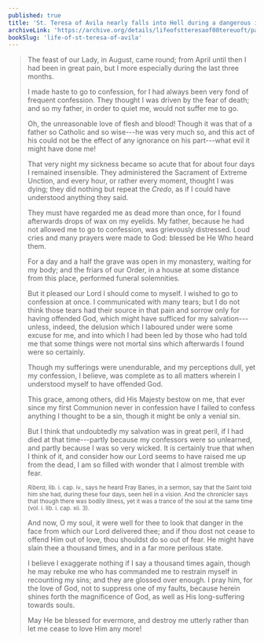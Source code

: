```yaml
---
published: true
title: 'St. Teresa of Avila nearly falls into Hell during a dangerous illness'
archiveLink: 'https://archive.org/details/lifeofstteresaof00tereuoft/page/31?view=theater'
bookSlug: 'life-of-st-teresa-of-avila'
---
```


> The feast of our Lady, in August, came round; from April until then I had been in great pain, but I more especially during the last three months.
>
> I made haste to go to confession, for I had always been very fond of frequent confession. They thought I was driven by the fear of death; and so my father, in order to quiet me, would not suffer me to go.
>
> Oh, the unreasonable love of flesh and blood! Though it was that of a father so Catholic and so wise---he was very much so, and this act of his could not be the effect of any ignorance on his part---what evil it might have done me!
>
> That very night my sickness became so acute that for about four days I remained insensible. They administered the Sacrament of Extreme Unction, and every hour, or rather every moment, thought I was dying; they did nothing but repeat the *Credo*, as if I could have understood anything they said.
>
> They must have regarded me as dead more than once, for I found afterwards drops of wax on my eyelids. My father, because he had not allowed me to go to confession, was grievously distressed. Loud cries and many prayers were made to God: blessed be He Who heard them.
>
> For a day and a half the grave was open in my monastery, waiting for my body; and the friars of our Order, in a house at some distance from this place, performed funeral solemnities.
>
> But it pleased our Lord I should come to myself. I wished to go to confession at once. I communicated with many tears; but I do not think those tears had their source in that pain and sorrow only for having offended God, which might have sufficed for my salvation---unless, indeed, the delusion which I laboured under were some excuse for me, and into which I had been led by those who had told me that some things were not mortal sins which afterwards I found were so certainly.
>
> Though my sufferings were unendurable, and my perceptions dull, yet my confession, I believe, was complete as to all matters wherein I understood myself to have offended God.
>
> This grace, among others, did His Majesty bestow on me, that ever since my first Communion never in confession have I failed to confess anything I thought to be a sin, though it might be only a venial sin.
>
> But I think that undoubtedly my salvation was in great peril, if I had died at that time---partly because my confessors were so unlearned, and partly because I was so very wicked. It is certainly true that when I think of it, and consider how our Lord seems to have raised me up from the dead, I am so filled with wonder that I almost tremble with fear.
>
> <small>*Ribera*, lib. i. cap. iv., says he heard Fray Banes, in a sermon, say that the Saint told him she had, during these four days, seen hell in a vision. And the chronicler says that though there was bodily illness, yet it was a trance of the soul at the same time (vol. i. lib. i. cap. xii. 3).</small>
>
> And now, O my soul, it were well for thee to look that danger in the face from which our Lord delivered thee; and if thou dost not cease to offend Him out of love, thou shouldst do so out of fear. He might have slain thee a thousand times, and in a far more perilous state.
>
> I believe I exaggerate nothing if I say a thousand times again, though he may rebuke me who has commanded me to restrain myself in recounting my sins; and they are glossed over enough. I pray him, for the love of God, not to suppress one of my faults, because herein shines forth the magnificence of God, as well as His long-suffering towards souls.
>
> May He be blessed for evermore, and destroy me utterly rather than let me cease to love Him any more!